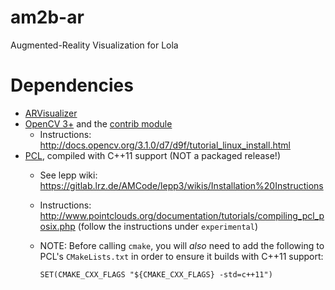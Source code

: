 # am2b-ar

Augmented-Reality Visualization for Lola

# Dependencies

* [ARVisualizer](https://gitlab.lrz.de/AMCode/ARVisualizer)
* [OpenCV 3+](http://opencv.org/) and the [contrib module](https://github.com/Itseez/opencv_contrib)
  * Instructions: http://docs.opencv.org/3.1.0/d7/d9f/tutorial_linux_install.html
* [PCL](http://pointclouds.org/), compiled with C++11 support (NOT a packaged release!)
  * See lepp wiki: https://gitlab.lrz.de/AMCode/lepp3/wikis/Installation%20Instructions
  * Instructions: http://www.pointclouds.org/documentation/tutorials/compiling_pcl_posix.php (follow the instructions under `experimental`)
  * NOTE: Before calling `cmake`, you will *also* need to add the following to PCL's `CMakeLists.txt` in order to ensure it builds with C++11 support:

      `SET(CMAKE_CXX_FLAGS "${CMAKE_CXX_FLAGS} -std=c++11")`
